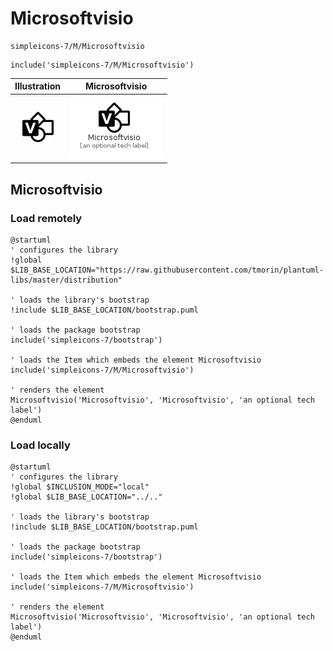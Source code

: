 # Microsoftvisio


```text
simpleicons-7/M/Microsoftvisio
```

```text
include('simpleicons-7/M/Microsoftvisio')
```



| Illustration | Microsoftvisio |
| :---: | :---: |
| ![illustration for Illustration](../../simpleicons-7/M/Microsoftvisio.png) | ![illustration for Microsoftvisio](../../simpleicons-7/M/Microsoftvisio.Local.png) |




## Microsoftvisio

### Load remotely
```plantuml
@startuml
' configures the library
!global $LIB_BASE_LOCATION="https://raw.githubusercontent.com/tmorin/plantuml-libs/master/distribution"

' loads the library's bootstrap
!include $LIB_BASE_LOCATION/bootstrap.puml

' loads the package bootstrap
include('simpleicons-7/bootstrap')

' loads the Item which embeds the element Microsoftvisio
include('simpleicons-7/M/Microsoftvisio')

' renders the element
Microsoftvisio('Microsoftvisio', 'Microsoftvisio', 'an optional tech label')
@enduml
```

### Load locally
```plantuml
@startuml
' configures the library
!global $INCLUSION_MODE="local"
!global $LIB_BASE_LOCATION="../.."

' loads the library's bootstrap
!include $LIB_BASE_LOCATION/bootstrap.puml

' loads the package bootstrap
include('simpleicons-7/bootstrap')

' loads the Item which embeds the element Microsoftvisio
include('simpleicons-7/M/Microsoftvisio')

' renders the element
Microsoftvisio('Microsoftvisio', 'Microsoftvisio', 'an optional tech label')
@enduml
```

